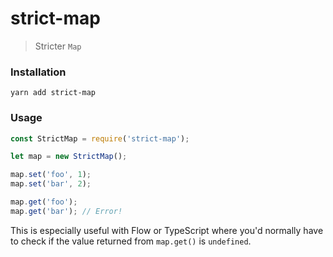 # strict-map

> Stricter `Map`

### Installation

```
yarn add strict-map
```

### Usage

```js
const StrictMap = require('strict-map');

let map = new StrictMap();

map.set('foo', 1);
map.set('bar', 2);

map.get('foo');
map.get('bar'); // Error!
```

This is especially useful with Flow or TypeScript where you'd normally have to
check if the value returned from `map.get()` is `undefined`.
